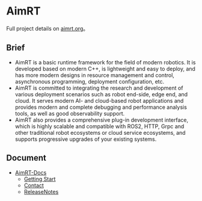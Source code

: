 # AimRT


Full project details on [aimrt.org](https://aimrt.org/)。


## Brief

- AimRT is a basic runtime framework for the field of modern robotics. It is developed based on modern C++, is lightweight and easy to deploy, and has more modern designs in resource management and control, asynchronous programming, deployment configuration, etc.
- AimRT is committed to integrating the research and development of various deployment scenarios such as robot end-side, edge end, and cloud. It serves modern AI- and cloud-based robot applications and provides modern and complete debugging and performance analysis tools, as well as good observability support.
- AimRT also provides a comprehensive plug-in development interface, which is highly scalable and compatible with ROS2, HTTP, Grpc and other traditional robot ecosystems or cloud service ecosystems, and supports progressive upgrades of your existing systems.

## Document


- [AimRT-Docs](https://docs.aimrt.org/)
  - [Getting Start](https://docs.aimrt.org/tutorials/index.html)
  - [Contact](https://docs.aimrt.org/tutorials/index.html)
  - [ReleaseNotes](https://docs.aimrt.org/tutorials/index.html)

